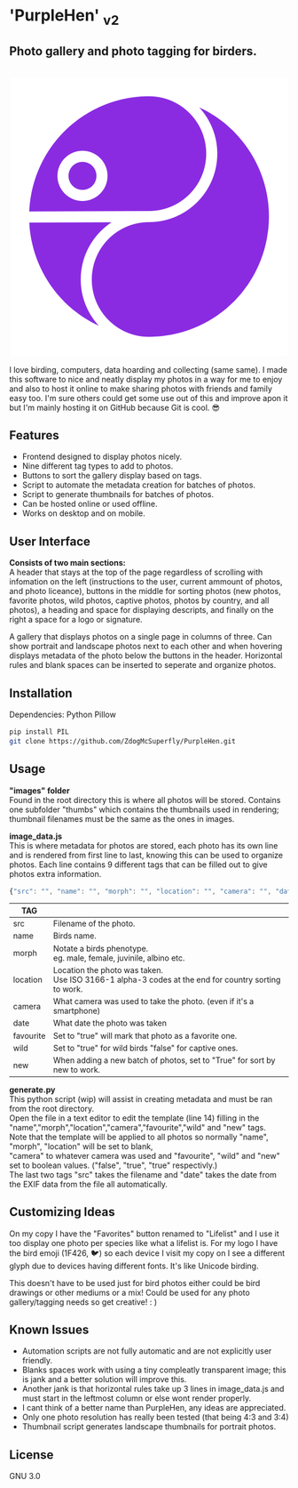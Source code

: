 # 'PurpleHen' <sub>v2</sub>
## Photo gallery and photo tagging for birders.

<p align="center"><br>
<img src="https://github.com/ZdogMcSuperfly/PurpleHen/blob/main/favicon.svg"></p>

I love birding, computers, data hoarding and collecting (same same). I made this software to nice and neatly display my photos in a way for me to enjoy and also to host it online to make sharing photos with friends and family easy too. I'm sure others could get some use out of this and improve apon it but I'm mainly hosting it on GitHub because Git is cool. 😎
## Features
- Frontend designed to display photos nicely.
- Nine different tag types to add to photos.
- Buttons to sort the gallery display based on tags.
- Script to automate the metadata creation for batches of photos.
- Script to generate thumbnails for batches of photos.
- Can be hosted online or used offline.
- Works on desktop and on mobile.

## User Interface
__Consists of two main sections:__<br>
A header that stays at the top of the page regardless of scrolling with infomation on the left (instructions to the user, current ammount of photos, and photo liceance), buttons in the middle for sorting photos (new photos, favorite photos, wild photos, captive photos, photos by country, and all photos), a heading and space for displaying descripts, and finally on the right a space for a logo or signature.

A gallery that displays photos on a single page in columns of three. Can show portrait and landscape photos next to each other and when hovering displays metadata of the photo below the buttons in the header. Horizontal rules and blank spaces can be inserted to seperate and organize photos.

## Installation
Dependencies: Python Pillow
```sh
pip install PIL
git clone https://github.com/ZdogMcSuperfly/PurpleHen.git
```
## Usage
__"images" folder__<br>
Found in the root directory this is where all photos will be stored. Contains one subfolder "thumbs" which contains the thumbnails used in rendering; thumbnail filenames must be the same as the ones in images.

__image_data.js__<br>
This is where metadata for photos are stored, each photo has its own line and is rendered from first line to last, knowing this can be used to organize photos. Each line contains 9 different tags that can be filled out to give photos extra information.
<br>
```js
{"src": "", "name": "", "morph": "", "location": "", "camera": "", "date": "", "favourite": "", "wild": "", "new": ""},
```
| TAG  ||
| ------------- | ------------- |
| src  | Filename of the photo. |
| name  | Birds name. |
| morph  | Notate a birds phenotype.<br> eg. male, female, juvinile, albino etc. |
| location  | Location the photo was taken.<br> Use ISO 3166-1 alpha-3 codes at the end for country sorting to work. |
| camera  | What camera was used to take the photo. (even if it's a smartphone)  |
| date  | What date the photo was taken |
| favourite  | Set to "true" will mark that photo as a favorite one.|
| wild  | Set to "true" for wild birds "false" for captive ones.|
| new  | When adding a new batch of photos, set to "True" for sort by new to work.|

__generate.py__<br>
This python script (wip) will assist in creating metadata and must be ran from the root directory.<br>Open the file in a text editor to edit the template (line 14) filling in the "name","morph","location","camera","favourite","wild" and "new" tags.<br>Note that the template will be applied to all photos so normally "name", "morph", "location" will be set to blank,<br>"camera" to whatever camera was used and "favourite", "wild" and "new" set to boolean values. ("false", "true", "true" respectivly.)<br>The last two tags "src" takes the filename and "date" takes the date from the EXIF data from the file all automatically.

## Customizing Ideas
On my copy I have the "Favorites" button renamed to "Lifelist" and I use it too display one photo per species like what a lifelist is.
For my logo I have the bird emoji (1F426, 🐦) so each device I visit my copy on I see a different glyph due to devices having different fonts. It's like Unicode birding.

This doesn't have to be used just for bird photos either could be bird drawings or other mediums or a mix! Could be used for any photo gallery/tagging needs so get creative! : )

## Known Issues
- Automation scripts are not fully automatic and are not explicitly user friendly.
- Blanks spaces work with using a tiny compleatly transparent image; this is jank and a better solution will improve this.
- Another jank is that horizontal rules take up 3 lines in image_data.js and must start in the leftmost column or else wont render properly.
- I cant think of a better name than PurpleHen, any ideas are appreciated.
- Only one photo resolution has really been tested (that being 4:3 and 3:4)
- Thumbnail script generates landscape thumbnails for portrait photos.

## License
GNU 3.0
